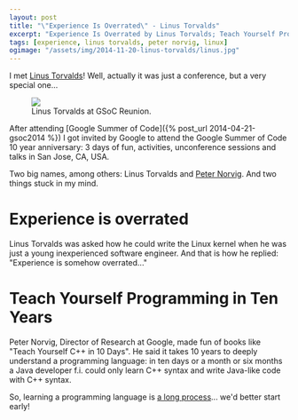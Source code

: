```yaml
---
layout: post
title: "\"Experience Is Overrated\" - Linus Torvalds"
excerpt: "Experience Is Overrated by Linus Torvalds; Teach Yourself Programming in Ten Years by Peter Norvig"
tags: [experience, linus torvalds, peter norvig, linux]
ogimage: "/assets/img/2014-11-20-linus-torvalds/linus.jpg"
---
```


I met [Linus Torvalds](http://en.wikipedia.org/wiki/Linus_Torvalds)! Well, actually it was just a
conference, but a very special one...

<figure class="half">
    <a href="{{ site.baseurl }}/assets/img/2014-11-20-linus-torvalds/linus.jpg">
        <img src="{{ site.baseurl }}/assets/img/2014-11-20-linus-torvalds/linus.jpg">
    </a>
    <figcaption>Linus Torvalds at GSoC Reunion.</figcaption>
</figure>

After attending [Google Summer of Code]({% post_url 2014-04-21-gsoc2014 %}) I got invited by Google
to attend the Google Summer of Code 10 year anniversary: 3 days of fun, activities, unconference
sessions and talks in San Jose, CA, USA.

Two big names, among others: Linus Torvalds and [Peter Norvig](http://en.wikipedia.org/wiki/Peter_Norvig).
And two things stuck in my mind.

# <sup><i class="fa fa-quote-left"></i></sup> Experience is overrated <sup><i class="fa fa-quote-right"></i></sup>

Linus Torvalds was asked how he could write the Linux kernel when he was just a young inexperienced software engineer.
And that is how he replied: "Experience is somehow overrated..."


# <sup><i class="fa fa-quote-left"></i></sup> Teach Yourself Programming in Ten Years <sup><i class="fa fa-quote-right"></i></sup>

Peter Norvig, Director of Research at Google, made fun of books like "Teach Yourself C++ in 10 Days".
He said it takes 10 years to deeply understand a programming language: in ten days or a month
or six months a Java developer f.i. could only learn C++ syntax and write Java-like code with C++ syntax.

So, learning a programming language is [a long process](http://www.norvig.com/21-days.html)...
we'd better start early!